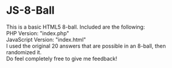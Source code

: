 # JS-8-Ball
This is a basic HTML5 8-ball.
Included are the following:<br>
PHP Version: "index.php"<br>
JavaScript Version: "index.html"<br>
I used the original 20 answers that are possible in an 8-ball, then randomized it.<br>
Do feel completely free to give me feedback!
